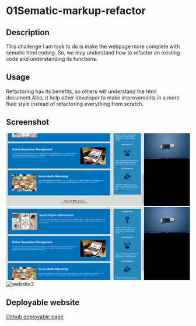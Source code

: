 # 01Sematic-markup-refactor

## Description

This challenge I am task to do is make the webpage more complete with sematic html coding. So, we may understand how to refactor an existing code and understanding its functions. 

## Usage

Refactoring has its benefits, so others will understand the html document.Also, it help other developer to make improvements in a more fluid style instead of refactoring everything from scratch. 

## Screenshot
![website](/assets/images/Screenshot%20(10).png)
![website2](/assets/images/Screenshot%20(9).png)
![website3](/assets/images/Screenshot%20(8).png)

## Deployable website

[Github deployable page](https://hkim84.github.io/01sematic-markup-refactor/)
